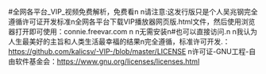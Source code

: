 #全网各平台_VIP_视频免费解析，免费看n n请注意:这发行版只是个人吴兆钢完全遵循许可证开发标准n全网各平台下载VIP播放器网页版.html文件，然后使用浏览器打开即可使用：connie.freevar.com n n无需安装n#也可以直接访问.n n我认为人生最美好的主旨和人类生活最幸福的结果n完全遵循，标准许可开发.：https://github.com/kalicsv/-VIP-/blob/master/LICENSE n许可证-GNU工程-自由软件基金会：https://www.gnu.org/licenses/licenses.html
